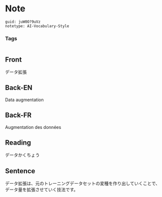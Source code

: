# Note
```
guid: juW0O?9uVz
notetype: AI-Vocabulary-Style
```

### Tags
```
```

## Front
データ拡張

## Back-EN
Data augmentation

## Back-FR
Augmentation des données

## Reading
データかくちょう

## Sentence
データ拡張は、元のトレーニングデータセットの変種を作り出していくことで、データ量を拡張させていく技法です。
